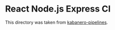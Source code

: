 # React Node.js Express CI

This directory was taken from [kabanero-pipelines](https://github.com/kabanero-io/kabanero-pipelines/tree/master/ci).
